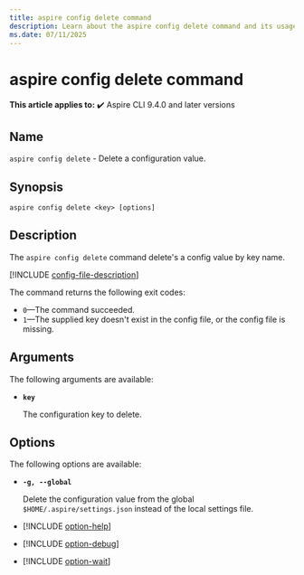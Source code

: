 ```yaml
---
title: aspire config delete command
description: Learn about the aspire config delete command and its usage. This command deletes an Aspire CLI config value by key name.
ms.date: 07/11/2025
---
```

# aspire config delete command

**This article applies to:** ✔️ Aspire CLI 9.4.0 and later versions

## Name

`aspire config delete` - Delete a configuration value.

## Synopsis

```Command
aspire config delete <key> [options]
```

## Description

The `aspire config delete` command delete's a config value by key name.

[!INCLUDE [config-file-description](includes/config-file-description.md)]

The command returns the following exit codes:

- `0`&mdash;The command succeeded.
- `1`&mdash;The supplied key doesn't exist in the config file, or the config file is missing.

## Arguments

The following arguments are available:

- **`key`**

  The configuration key to delete.

## Options

The following options are available:

- **`-g, --global`**

  Delete the configuration value from the global `$HOME/.aspire/settings.json` instead of the local settings file.

- [!INCLUDE [option-help](includes/option-help.md)]

- [!INCLUDE [option-debug](includes/option-debug.md)]

- [!INCLUDE [option-wait](includes/option-wait.md)]
